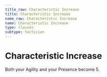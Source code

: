 ```yaml
---
title_raw: Characteristic Increase
title: Characteristic Increase
name_raw: Characteristic Increase
name: Characteristic Increase
type: classes
subtype: tactician
---
```


# Characteristic Increase

Both your Agility and your Presence become 5.
